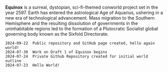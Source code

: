 **Equinox** is a surreal, dystopian, sci-fi-themed conworld project set in the year 2597. Earth has entered the astrological Age of Aquarius, ushering in a new era of technological advancement. Mass migration to the Southern Hemisphere and the resulting dissolution of governments in the uninhabitable regions led to the formation of a Plutocratic Socialist global governing body known as the Sixfold Directorate.

```
2024-09-22	Public repository and GitHub page created, hello again world!
2024-07-30	Work on Draft 1 of Equinox begins
2024-07-24	Private Github Repository created for initial world outline
2024-07-23	Hello World!
```
